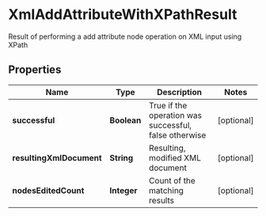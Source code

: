 

# XmlAddAttributeWithXPathResult

Result of performing a add attribute node operation on XML input using XPath

## Properties

| Name | Type | Description | Notes |
|------------ | ------------- | ------------- | -------------|
|**successful** | **Boolean** | True if the operation was successful, false otherwise |  [optional] |
|**resultingXmlDocument** | **String** | Resulting, modified XML document |  [optional] |
|**nodesEditedCount** | **Integer** | Count of the matching results |  [optional] |



